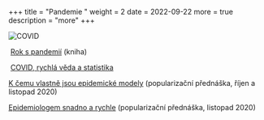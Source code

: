 +++
title = "Pandemie	"
weight = 2
date = 2022-09-22
more = true
description = "more"
+++

![COVID](/images/covid.png)

<!--<i class="fa-solid fa-person-chalkboard"></i>[COVID, rychlá věda a statistika](https://www2.karlin.mff.cuni.cz/~hlubinka/beseda/soubory/Smid_20211201.mp4) (MFF UK, prosinec 2021)-->

<i class="icon fa-solid fa-book-open"></i>&nbsp;<a href="https://karolinum.cz/knihy/diviak-rok-s-pandemii-covid-19-27738" target="_bank">Rok s pandemií</a> (kniha)


<i class="icon fa-solid fa-person-chalkboard"></i>&nbsp;<a href="https://www2.karlin.mff.cuni.cz/~hlubinka/beseda/soubory/Smid_20211201.mp4" target="_bank">COVID, rychlá věda a statistika</a>


<!-- more -->

<i class="icon fa-solid fa-person-chalkboard"></i> [K čemu vlastně jsou epidemické modely](https://youtu.be/XEDxQQkcjdY) (popularizační přednáška, říjen a listopad 2020)


<i class="icon fa-solid fa-person-chalkboard"></i> [Epidemiologem snadno a rychle](https://youtu.be/yRxe-QycdUE) (popularizační přednáška, listopad 2020)

